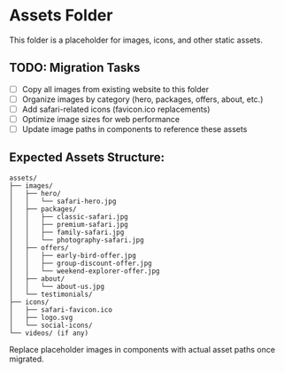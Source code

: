 # Assets Folder

This folder is a placeholder for images, icons, and other static assets.

## TODO: Migration Tasks
- [ ] Copy all images from existing website to this folder
- [ ] Organize images by category (hero, packages, offers, about, etc.)
- [ ] Add safari-related icons (favicon.ico replacements)
- [ ] Optimize image sizes for web performance
- [ ] Update image paths in components to reference these assets

## Expected Assets Structure:
```
assets/
├── images/
│   ├── hero/
│   │   └── safari-hero.jpg
│   ├── packages/
│   │   ├── classic-safari.jpg
│   │   ├── premium-safari.jpg
│   │   ├── family-safari.jpg
│   │   └── photography-safari.jpg
│   ├── offers/
│   │   ├── early-bird-offer.jpg
│   │   ├── group-discount-offer.jpg
│   │   └── weekend-explorer-offer.jpg
│   ├── about/
│   │   └── about-us.jpg
│   └── testimonials/
├── icons/
│   ├── safari-favicon.ico
│   ├── logo.svg
│   └── social-icons/
└── videos/ (if any)
```

Replace placeholder images in components with actual asset paths once migrated.